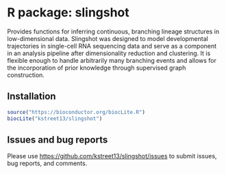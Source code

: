 # R package: slingshot

Provides functions for inferring continuous, branching lineage structures in low-dimensional data. Slingshot was designed to model developmental trajectories in single-cell RNA sequencing data and serve as a component in an analysis pipeline after dimensionality reduction and clustering. It is flexible enough to handle arbitrarily many branching events and allows for the incorporation of prior knowledge through supervised graph construction.

## Installation

```r
source("https://bioconductor.org/biocLite.R")
biocLite("kstreet13/slingshot")
```

## Issues and bug reports

Please use https://github.com/kstreet13/slingshot/issues to submit issues, bug reports, and comments.
